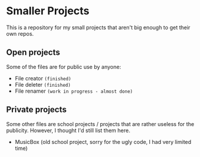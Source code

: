 # Smaller Projects
This is a repository for my small projects that aren't big enough to get their own repos.
## Open projects
Some of the files are for public use by anyone: 
- File creator `(finished)`
- File deleter `(finished)`
- File renamer `(work in progress - almost done)`
## Private projects
Some other files are school projects / projects that are rather useless for the publicity. However, I thought I'd still list them here. 
- MusicBox (old school project, sorry for the ugly code, I had very limited time)